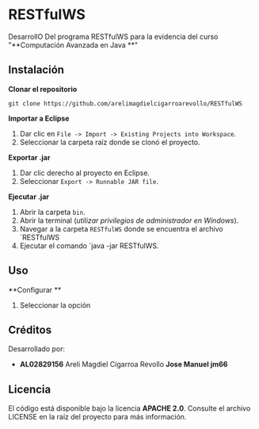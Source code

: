 # RESTfulWS

DesarrollO Del programa RESTfulWS para la evidencia del curso "**Computación Avanzada en Java **"

## Instalación
**Clonar el repositorio**  
```
git clone https://github.com/arelimagdielcigarroarevollo/RESTfulWS 
```

**Importar a Eclipse**  
1. Dar clic en `File -> Import -> Existing Projects into Workspace`.
2. Seleccionar la carpeta raíz donde se clonó el proyecto.

**Exportar .jar**  
1. Dar clic derecho al proyecto en Eclipse.
2. Seleccionar `Export -> Runnable JAR file`.

**Ejecutar .jar**  
1. Abrir la carpeta `bin`.
2. Abrir la terminal (*utilizar privilegios de administrador en Windows*).
3. Navegar a la carpeta `RESTfulWS` donde se encuentra el archivo `RESTfulWS
4. Ejecutar el comando `java -jar RESTfulWS.

## Uso
**Configurar **   
1. Seleccionar la opción



## Créditos
Desarrollado por:
- **AL02829156** Areli Magdiel Cigarroa Revollo
**Jose Manuel jm66**


## Licencia
El código está disponible bajo la licencia **APACHE 2.0**. Consulte el archivo LICENSE en la raíz del proyecto para más información.
